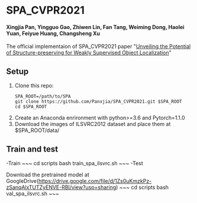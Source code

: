 # SPA_CVPR2021
#### Xingjia Pan, Yingguo Gao, Zhiwen Lin, Fan Tang, Weiming Dong, Haolei Yuan, Feiyue Huang, Changsheng Xu
The official implementaion of SPA_CVPR2021 paper "[Unveiling the Potential of Structure-preserving for Weakly Supervised Object Localization](https://arxiv.org/abs/2103.04523)"

## Setup
1. Clone this repo:
   ~~~
   SPA_ROOT=/path/to/SPA
   git clone https://github.com/Panxjia/SPA_CVPR2021.git $SPA_ROOT
   cd $SPA_ROOT
   ~~~
2. Create an Anaconda enrironment with python>=3.6 and Pytorch=1.1.0
3. Download the images of ILSVRC2012 dataset and place them at $SPA_ROOT/data/

## Train and test
-Train
    ~~~
    cd scripts
    bash train_spa_ilsvrc.sh
    ~~~
-Test
  
  Download the pretrained model at GoogleDrive(https://drive.google.com/file/d/1Zs0uKmzkPz-zSanqAlxTUTZyENVE-RBl/view?usp=sharing)
    ~~~
    cd scripts
    bash val_spa_ilsvrc.sh
    ~~~




